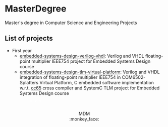 # MasterDegree
Master's degree in Computer Science and Engineering Projects

## List of projects
- First year
    - [embedded-systems-design-verilog-vhdl](./embedded-systems-design-verilog-vhdl): Verilog and VHDL floating-point multiplier IEEE754 project for Embedded Systems Design course
    - [embedded-systems-design-tlm-virtual-platform](./embedded-systems-design-verilog-vhdl): Verilog and VHDL integration of floating-point multiplier IEEE754 in COM6502-Splatters Virtual Platform, C embedded software implementation w.r.t. [cc65](https://cc65.github.io/index.html) cross compiler and SystemC TLM project for Embedded Systems Design course


<div class="lds-ellipsis"><div></div><div></div><div></div><div></div></div>


<br>
<p align="center"> MDM <br> :monkey_face:</p>

<style type='text/css'>
.lds-ellipsis {
  display: inline-block;
  position: relative;
  width: 80px;
  height: 20px;
  margin-left: 75px;
}
.lds-ellipsis div {
  position: absolute;
  width: 5px;
  height: 5px;
  border-radius: 50%;
  background: #fff;
  animation-timing-function: cubic-bezier(0, 1, 1, 0);
}
.lds-ellipsis div:nth-child(1) {
  left: 5px;
  animation: lds-ellipsis1 0.6s infinite;
}
.lds-ellipsis div:nth-child(2) {
  left: 5px;
  animation: lds-ellipsis2 0.6s infinite;
}
.lds-ellipsis div:nth-child(3) {
  left: 20px;
  animation: lds-ellipsis2 0.6s infinite;
}
.lds-ellipsis div:nth-child(4) {
  left: 35px;
  animation: lds-ellipsis3 0.6s infinite;
}
@keyframes lds-ellipsis1 {
  0% {
    transform: scale(0);
  }
  100% {
    transform: scale(1);
  }
}
@keyframes lds-ellipsis3 {
  0% {
    transform: scale(1);
  }
  100% {
    transform: scale(0);
  }
}
@keyframes lds-ellipsis2 {
  0% {
    transform: translate(0, 0);
  }
  100% {
    transform: translate(15px, 0);
  }
}
</style>
